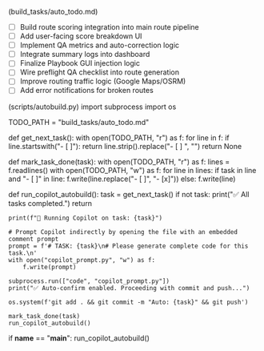 (build_tasks/auto_todo.md)
- [ ] Build route scoring integration into main route pipeline
- [ ] Add user-facing score breakdown UI
- [ ] Implement QA metrics and auto-correction logic
- [ ] Integrate summary logs into dashboard
- [ ] Finalize Playbook GUI injection logic
- [ ] Wire preflight QA checklist into route generation
- [ ] Improve routing traffic logic (Google Maps/OSRM)
- [ ] Add error notifications for broken routes

(scripts/autobuild.py)
import subprocess
import os

TODO_PATH = "build_tasks/auto_todo.md"

def get_next_task():
    with open(TODO_PATH, "r") as f:
        for line in f:
            if line.startswith("- [ ]"):
                return line.strip().replace("- [ ] ", "")
    return None

def mark_task_done(task):
    with open(TODO_PATH, "r") as f:
        lines = f.readlines()
    with open(TODO_PATH, "w") as f:
        for line in lines:
            if task in line and "- [ ]" in line:
                f.write(line.replace("- [ ]", "- [x]"))
            else:
                f.write(line)

def run_copilot_autobuild():
    task = get_next_task()
    if not task:
        print("✅ All tasks completed.")
        return

    print(f"🔧 Running Copilot on task: {task}")

    # Prompt Copilot indirectly by opening the file with an embedded comment prompt
    prompt = f'# TASK: {task}\n# Please generate complete code for this task.\n'
    with open("copilot_prompt.py", "w") as f:
        f.write(prompt)

    subprocess.run(["code", "copilot_prompt.py"])
    print("✅ Auto-confirm enabled. Proceeding with commit and push...")

    os.system(f'git add . && git commit -m "Auto: {task}" && git push')

    mark_task_done(task)
    run_copilot_autobuild()

if __name__ == "__main__":
    run_copilot_autobuild()
